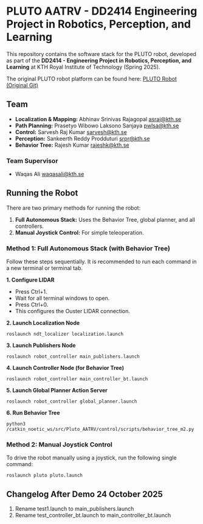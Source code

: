 # **PLUTO AATRV \- DD2414 Engineering Project in Robotics, Perception, and Learning**

This repository contains the software stack for the PLUTO robot, developed as part of the **DD2414 \- Engineering Project in Robotics, Perception, and Learning** at KTH Royal Institute of Technology (Spring 2025).

The original PLUTO robot platform can be found here: [PLUTO Robot (Original Git)](https://github.com/KTH-RPL/Pluto-ATRV)

## **Team**

* **Localization & Mapping:** Abhinav Srinivas Rajagopal <asraj@kth.se>
* **Path Planning:** Prasetyo Wibowo Laksono Sanjaya <pwlsa@kth.se>
* **Control:** Sarvesh Raj Kumar <sarvesh@kth.se>
* **Perception:** Sankeerth Reddy Prodduturi <srpr@kth.se>  
* **Behavior Tree:** Rajesh Kumar <rajeshk@kth.se>

### **Team Supervisor**

* Waqas Ali <waqasali@kth.se>

## **Running the Robot**

There are two primary methods for running the robot:

1. **Full Autonomous Stack:** Uses the Behavior Tree, global planner, and all controllers.  
2. **Manual Joystick Control:** For simple teleoperation.

### **Method 1: Full Autonomous Stack (with Behavior Tree)**

Follow these steps sequentially. It is recommended to run each command in a new terminal or terminal tab.

**1\. Configure LIDAR**

* Press Ctrl+1.  
* Wait for all terminal windows to open.  
* Press Ctrl+0.  
* This configures the Ouster LIDAR connection.

**2\. Launch Localization Node**

```roslaunch ndt_localizer localization.launch```

**3\. Launch Publishers Node**

```roslaunch robot_controller main_publishers.launch```

**4\. Launch Controller Node (for Behavior Tree)**

```roslaunch robot_controller main_controller_bt.launch```

**5\. Launch Global Planner Action Server**

```roslaunch robot_controller global_planner.launch```

**6\. Run Behavior Tree**

```python3 /catkin_noetic_ws/src/Pluto_AATRV/control/scripts/behavior_tree_m2.py```

### **Method 2: Manual Joystick Control**

To drive the robot manually using a joystick, run the following single command:

```roslaunch pluto pluto.launch```

## **Changelog After Demo 24 October 2025**
1. Rename test1.launch to main_publishers.launch
2. Rename test_controller_bt.launch to main_controller_bt.launch
